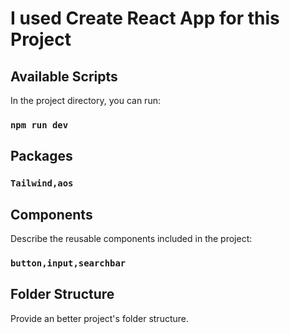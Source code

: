 # I used Create React App for this Project

## Available Scripts

In the project directory, you can run:

### `npm run dev`

## Packages

### `Tailwind,aos`

## Components

Describe the reusable components included in the project:

### `button,input,searchbar`

## Folder Structure

Provide an better  project's folder structure. 